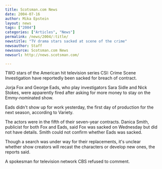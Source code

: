 ```yaml
---
title: Scotsman.com News
date: 2004-07-16
author: Mika Epstein
layout: news
tags: ["2004"]
categories: ["Articles", "News"]
permalink: /news/2004/:title/
newstitle: "TV drama stars sacked at scene of the crime"
newsauthor: Staff  
newssource: Scotsman.com News  
newsurl: http://news.scotsman.com/  

---
```


TWO stars of the American hit television series CSI: Crime Scene Investigation have reportedly been sacked for breach of contract. 

Jorja Fox and George Eads, who play investigators Sara Sidle and Nick Stokes, were apparently fired after asking for more money to stay on the Emmy-nominated show. 

Eads didn't show up for work yesterday, the first day of production for the next season, according to Variety. 

The actors were in the fifth of their seven-year contracts. Danica Smith, publicist for both Fox and Eads, said Fox was sacked on Wednesday but did not have details. Smith could not confirm whether Eads was sacked. 

Though a search was under way for their replacements, it's unclear whether show creators will recast the characters or develop new ones, the reports said. 

A spokesman for television network CBS refused to comment.

